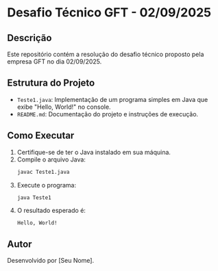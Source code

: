 # Desafio Técnico GFT - 02/09/2025

## Descrição
Este repositório contém a resolução do desafio técnico proposto pela empresa GFT no dia 02/09/2025.

## Estrutura do Projeto
- `Teste1.java`: Implementação de um programa simples em Java que exibe "Hello, World!" no console.
- `README.md`: Documentação do projeto e instruções de execução.

## Como Executar
1. Certifique-se de ter o Java instalado em sua máquina.
2. Compile o arquivo Java:
   ```bash
   javac Teste1.java
   ```
3. Execute o programa:
   ```bash
   java Teste1
   ```
4. O resultado esperado é:
   ```
   Hello, World!
   ```

## Autor
Desenvolvido por [Seu Nome].

